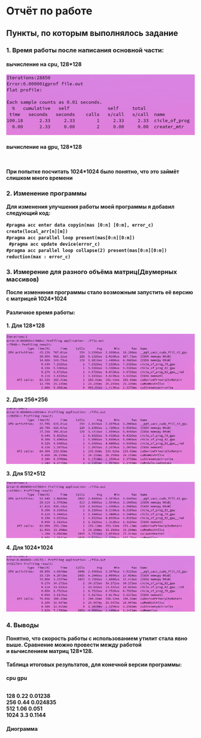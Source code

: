 <h1>Отчёт по работе</h1>
<h2>Пункты, по которым выполнялось задание</h2>
<h3>1. Время работы после написания основной части:</h3><b>
        <h4>вычисление на cpu, 128*128</h4><b>
        <img src = 'Screenshot from 2023-03-08 21-03-03.png'></img><b>
        <h4>вычисление на gpu, 128*128</h4><b>
        <img src = ''></img><br>
        <p>При попытке посчитать 1024*1024 было понятно, что это займёт слишком много времени</p>
<h3>2. Изменение программы</h3>
<p>Для изменения улучшения работы моей программы я добавил следующий код:</p>
<code>#pragma acc enter data copyin(mas [0:n] [0:m], error_c) create(local_arr[n][m])</code><br>
<code>#pragma acc parallel loop present(mas[0:n][0:m])</code><br>
<code> #pragma acc update device(error_c)</code><br>
<code>#pragma acc parallel loop collapse(2) present(mas[0:n][0:m]) reduction(max : error_c)</code><br>

<h3>3. Измерение для разного объёма матриц(Двумерных массивов)</h3>
        <p>После измениния программы стало возможным запустить её версию с матрицей 1024*1024</p>
        <h4>Различное время работы:</h4>
        <p>1. Для 128*128</p>
        <img src = 'Screenshot from 2023-03-09 19-25-17.png'></img><br>
        <p>2. Для 256*256</p>
        <img src = 'Screenshot from 2023-03-09 19-56-40.png'></img><br>
        <p>3. Для 512*512</p>
        <img src = 'Screenshot from 2023-03-09 20-07-46.png'></img><br>
        <p>4. Для 1024*1024</p>
        <img src = 'Screenshot from 2023-03-09 20-04-42.png'></img><br>

<h3>4. Выводы</h3>
<p>Понятно, что скорость работы с использованием утилит стала явно выше. Сравнение можно провести между работой<br> и вычислением матриц 128*128.</p>
<h4>Таблица итоговых результатов, для конечной версии программы:</h4>
<p>     cpu             gpu</p><br>
128     0.22            0.01238 <br>  
256     0.44            0.024835<br>
512     1.06            0.051<br>
1024    3.3             0.1144<br>

<h4>Диограмма</h4>